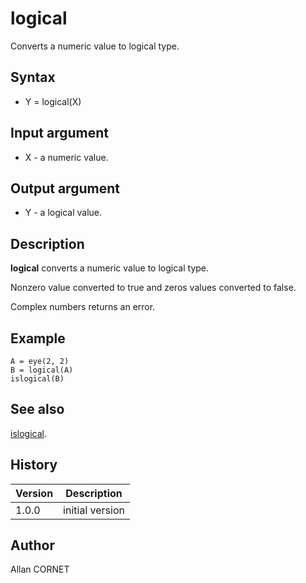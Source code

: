 

# logical

Converts a numeric value to logical type.

## Syntax

- Y = logical(X)

## Input argument

 - X - a numeric value.

## Output argument

 - Y - a logical value.

## Description


  <p><b>logical</b> converts a numeric value to logical type.</p>
  <p>Nonzero value converted to true and zeros values converted to false.</p>
  <p>Complex numbers returns an error.</p>


## Example

```Nelson
A = eye(2, 2)
B = logical(A)
islogical(B)
```

## See also

[islogical](../types/islogical.md).
## History

|Version|Description|
|------|------|
|1.0.0|initial version|


## Author

Allan CORNET



